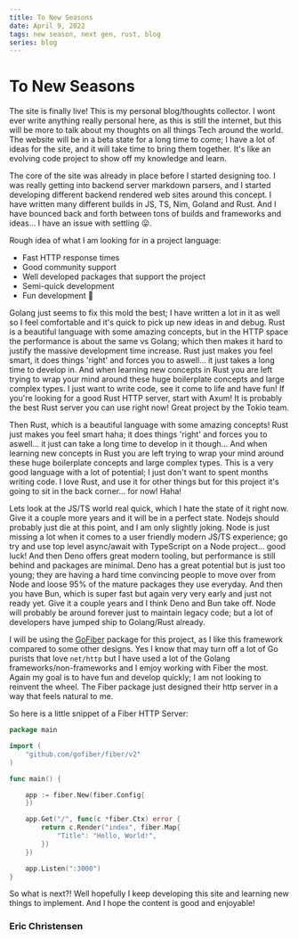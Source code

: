```yaml
---
title: To New Seasons
date: April 9, 2022
tags: new season, next gen, rust, blog
series: blog
---
```


# To New Seasons

The site is finally live! This is my personal blog/thoughts collector. I wont ever write anything really personal here, as this is still the internet, but this will be more to talk about my thoughts on all things Tech around the world. The website will be in a beta state for a long time to come; I have a lot of ideas for the site, and it will take time to bring them together. It's like an evolving code project to show off my knowledge and learn.

The core of the site was already in place before I started designing too. I was really getting into backend server markdown parsers, and I started developing different backend rendered web sites around this concept. I have written many different builds in JS, TS, Nim, Goland and Rust. And I have bounced back and forth between tons of builds and frameworks and ideas... I have an issue with settling 😛.

Rough idea of what I am looking for in a project language:

- Fast HTTP response times
- Good community support
- Well developed packages that support the project
- Semi-quick development
- Fun development 🎉

Golang just seems to fix this mold the best; I have written a lot in it as well so I feel comfortable and it's quick to pick up new ideas in and debug. Rust is a beautiful language with some amazing concepts, but in the HTTP space the performance is about the same vs Golang; which then makes it hard to justify the massive development time increase. Rust just makes you feel smart, it does things 'right' and forces you to aswell... it just takes a long time to develop in. And when learning new concepts in Rust you are left trying to wrap your mind around these huge boilerplate concepts and large complex types. I just want to write code, see it come to life and have fun! If you're looking for a good Rust HTTP server, start with Axum! It is probably the best Rust server you can use right now! Great project by the Tokio team.

Then Rust, which is a beautiful language with some amazing concepts! Rust just makes you feel smart haha; it does things 'right' and forces you to aswell... it just can take a long time to develop in it though... And when learning new concepts in Rust you are left trying to wrap your mind around these huge boilerplate concepts and large complex types. This is a very good language with a lot of potential; I just don't want to spent months writing code. I love Rust, and use it for other things but for this project it's going to sit in the back corner... for now! Haha!

Lets look at the JS/TS world real quick, which I hate the state of it right now. Give it a couple more years and it will be in a perfect state. Nodejs should probably just die at this point, and I am only slightly joking. Node is just missing a lot when it comes to a user friendly modern JS/TS experience; go try and use top level async/await with TypeScript on a Node project... good luck! And then Deno offers great modern tooling, but performance is still behind and packages are minimal. Deno has a great potential but is just too young; they are having a hard time convincing people to move over from Node and loose 95% of the mature packages they use everyday. And then you have Bun, which is super fast but again very very early and just not ready yet. Give it a couple years and I think Deno and Bun take off. Node will probably be around forever just to maintain legacy code; but a lot of developers have jumped ship to Golang/Rust already.

I will be using the <a href="https://github.com/gofiber/fiber" target="_blank" rel="noreferrer noopener">GoFiber</a> package for this project, as I like this framework compared to some other designs. Yes I know that may turn off a lot of Go purists that love `net/http` but I have used a lot of the Golang frameworks/non-frameworks and I emjoy working with Fiber the most. Again my goal is to have fun and develop quickly; I am not looking to reinvent the wheel. The Fiber package just designed their http server in a way that feels natural to me.

So here is a little snippet of a Fiber HTTP Server:

```go
package main

import (
	"github.com/gofiber/fiber/v2"
)

func main() {

	app := fiber.New(fiber.Config{
	})

	app.Get("/", func(c *fiber.Ctx) error {
		return c.Render("index", fiber.Map{
			"Title": "Hello, World!",
		})
	})

	app.Listen(":3000")
}
```

So what is next?! Well hopefully I keep developing this site and learning new things to implement. And I hope the content is good and enjoyable!

### Eric Christensen
